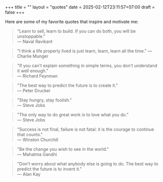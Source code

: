 +++
title = ""
layout = "quotes"
date = 2025-02-12T23:11:57+07:00
draft = false
+++

Here are some of my favorite quotes that inspire and motivate me:

> "Learn to sell, learn to build. If you can do both, you will be unstoppable."  
> — Naval Ravikant

> "I think a life properly lived is just learn, learn, learn all the time."
> — Charlie Munger

> "If you can't explain something in simple terms, you don't understand it well enough."  
> — Richard Feynman

> "The best way to predict the future is to create it."  
> — Peter Drucker

> "Stay hungry, stay foolish."  
> — Steve Jobs

> "The only way to do great work is to love what you do."  
> — Steve Jobs

> "Success is not final, failure is not fatal: it is the courage to continue that counts."  
> — Winston Churchill

> "Be the change you wish to see in the world."  
> — Mahatma Gandhi 

> "Don't worry about what anybody else is going to do. The best way to predict the future is to invent it."  
> — Alan Kay